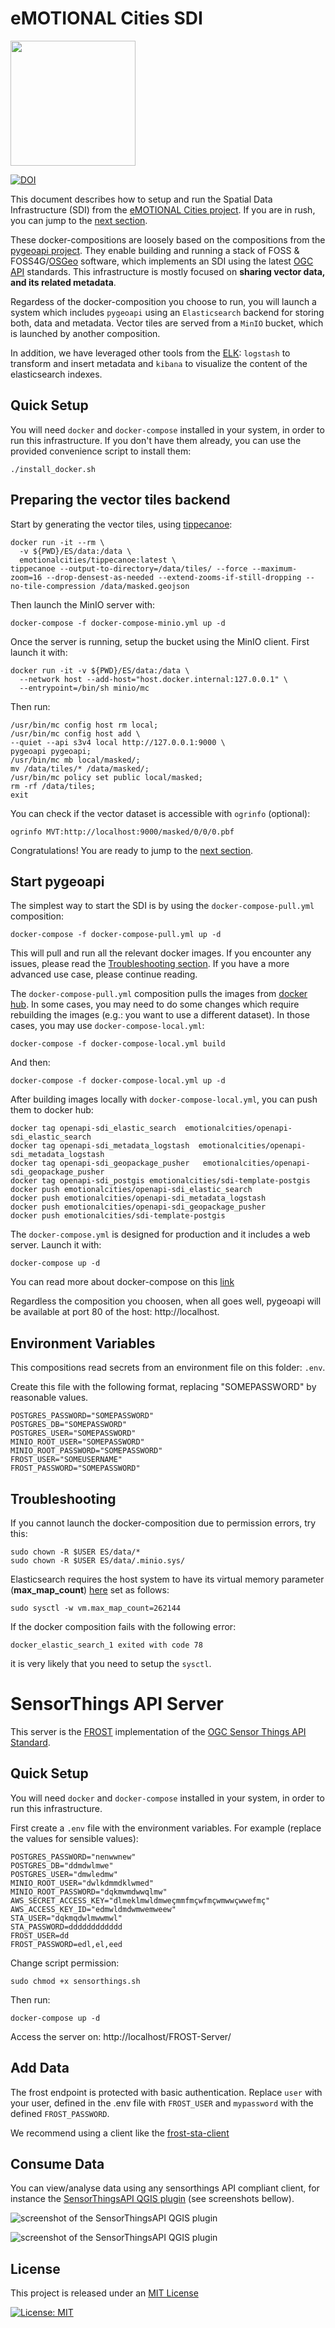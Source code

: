 # eMOTIONAL Cities SDI

<img src="https://raw.githubusercontent.com/doublebyte1/yellow-bricks/master/dist/assets/img/portfolio/ecities.svg" width="200">

[![DOI](https://zenodo.org/badge/495373503.svg)](https://zenodo.org/badge/latestdoi/495373503)

This document describes how to setup and run the Spatial Data Infrastructure (SDI) from the [eMOTIONAL Cities project](https://emotionalcities-h2020.eu/). If you are in rush, you can jump to the [next section](#Quick-Setup).

These docker-compositions are loosely based on the compositions from the [pygeoapi project](https://pygeoapi.io/). They enable building and running a stack of FOSS & FOSS4G/[OSGeo](https://www.osgeo.org/) software, which implements an SDI using the latest [OGC API](https://ogcapi.ogc.org/) standards. This infrastructure is mostly focused on **sharing vector data, and its related metadata**.

Regardess of the docker-composition you choose to run, you will launch a system which includes `pygeoapi` using an `Elasticsearch` backend for storing both, data and metadata. Vector tiles are served from a `MinIO` bucket, which is launched by another composition.

In addition, we have leveraged other tools from the [ELK](https://www.elastic.co/what-is/elk-stack): `logstash` to transform and insert metadata and `kibana` to visualize the content of the elasticsearch indexes.

## Quick Setup

You will need `docker` and `docker-compose` installed in your system, in order to run this infrastructure. If you don't have them already, you can use the provided convenience script to install them:

```
./install_docker.sh
```

## Preparing the vector tiles backend

Start by generating the vector tiles, using [tippecanoe](https://github.com/mapbox/tippecanoe):

```
docker run -it --rm \
  -v ${PWD}/ES/data:/data \
  emotionalcities/tippecanoe:latest \
tippecanoe --output-to-directory=/data/tiles/ --force --maximum-zoom=16 --drop-densest-as-needed --extend-zooms-if-still-dropping --no-tile-compression /data/masked.geojson
```

Then launch the MinIO server with:

```
docker-compose -f docker-compose-minio.yml up -d
```

Once the server is running, setup the bucket using the MinIO client. First launch it with:

```
docker run -it -v ${PWD}/ES/data:/data \
  --network host --add-host="host.docker.internal:127.0.0.1" \
  --entrypoint=/bin/sh minio/mc
```

Then run:

```
/usr/bin/mc config host rm local;
/usr/bin/mc config host add \
--quiet --api s3v4 local http://127.0.0.1:9000 \
pygeoapi pygeoapi;
/usr/bin/mc mb local/masked/;
mv /data/tiles/* /data/masked/;
/usr/bin/mc policy set public local/masked;
rm -rf /data/tiles;
exit
```

You can check if the vector dataset is accessible with `ogrinfo` (optional):

```
ogrinfo MVT:http://localhost:9000/masked/0/0/0.pbf
```

Congratulations! You are ready to jump to the [next section](#Start-pygeoapi).

## Start pygeoapi

The simplest way to start the SDI is by using the `docker-compose-pull.yml` composition:

```
docker-compose -f docker-compose-pull.yml up -d
```

This will pull and run all the relevant docker images. If you encounter any issues, please read the [Troubleshooting section](#Troubleshooting). If you have a more advanced use case, please continue reading.

The `docker-compose-pull.yml` composition pulls the images from [docker hub](https://hub.docker.com/orgs/emotionalcities). In some cases, you may need to do some changes which require rebuilding the images (e.g.: you want to use a different dataset). In those cases, you may use `docker-compose-local.yml`:

```
docker-compose -f docker-compose-local.yml build
```

And then:

```
docker-compose -f docker-compose-local.yml up -d
```

After building images locally with ```docker-compose-local.yml```, you can push them to docker hub:

```
docker tag openapi-sdi_elastic_search  emotionalcities/openapi-sdi_elastic_search
docker tag openapi-sdi_metadata_logstash  emotionalcities/openapi-sdi_metadata_logstash
docker tag openapi-sdi_geopackage_pusher   emotionalcities/openapi-sdi_geopackage_pusher
docker tag openapi-sdi_postgis emotionalcities/sdi-template-postgis
docker push emotionalcities/openapi-sdi_elastic_search
docker push emotionalcities/openapi-sdi_metadata_logstash
docker push emotionalcities/openapi-sdi_geopackage_pusher
docker push emotionalcities/sdi-template-postgis
```

The `docker-compose.yml` is designed for production and it includes a web server. Launch it with:

```
docker-compose up -d
```

You can read more about docker-compose on this [link](https://docs.docker.com/compose/gettingstarted/)

Regardless the composition you choosen, when all goes well, pygeoapi will be available at port 80 of the host: http://localhost.

## Environment Variables

This compositions read secrets from an environment file on this folder: ```.env```.

Create this file with the following format, replacing "SOMEPASSWORD" by reasonable values.

```
POSTGRES_PASSWORD="SOMEPASSWORD"
POSTGRES_DB="SOMEPASSWORD"
POSTGRES_USER="SOMEPASSWORD"
MINIO_ROOT_USER="SOMEPASSWORD"
MINIO_ROOT_PASSWORD="SOMEPASSWORD"
FROST_USER="SOMEUSERNAME"
FROST_PASSWORD="SOMEPASSWORD"
```

## Troubleshooting

If you cannot launch the docker-composition due to permission errors, try this:

```
sudo chown -R $USER ES/data/*
sudo chown -R $USER ES/data/.minio.sys/
```

Elasticsearch requires the host system to have its virtual memory
parameter (**max_map_count**) [here](https://www.elastic.co/guide/en/elasticsearch/reference/current/vm-max-map-count.html)
set as follows:

```
sudo sysctl -w vm.max_map_count=262144
```

If the docker composition fails with the following error:
```
docker_elastic_search_1 exited with code 78
```

it is very likely that you need to setup the `sysctl`.


# SensorThings API Server

This server is the [FROST](https://fraunhoferiosb.github.io/FROST-Server/deployment/docker.html) implementation of the [OGC Sensor Things API Standard](https://docs.ogc.org/is/18-088/18-088.html).

## Quick Setup

You will need `docker` and `docker-compose` installed in your system, in order to run this infrastructure. 

First create a `.env` file with the environment variables. For example (replace the values for sensible values):

```
POSTGRES_PASSWORD="nenwwnew"
POSTGRES_DB="ddmdwlmwe"
POSTGRES_USER="dmwledmw"
MINIO_ROOT_USER="dwlkdmmdklwmed"
MINIO_ROOT_PASSWORD="dqkmwmdwwqlmw"
AWS_SECRET_ACCESS_KEY="dlmeklmwldmweçmmfmçwfmçwmwwçwwefmç"
AWS_ACCESS_KEY_ID="edmwldmdwmwemweew"
STA_USER="dqkmqdwlmwwmwl"
STA_PASSWORD=dddddddddddd
FROST_USER=dd
FROST_PASSWORD=edl,el,eed
```

Change script permission:

```
sudo chmod +x sensorthings.sh
```

Then run:

```
docker-compose up -d
```

Access the server on:
http://localhost/FROST-Server/

## Add Data

The frost endpoint is protected with basic authentication. Replace `user` with your user, defined in the .env file with `FROST_USER` and `mypassword` with the defined  `FROST_PASSWORD`.

We recommend using a client like the [frost-sta-client](https://pypi.org/project/frost-sta-client/)

## Consume Data

You can view/analyse data using any sensorthings API compliant client, for instance the [SensorThingsAPI QGIS plugin](https://github.com/AirBreak-UIA/SensorThingsAPI_QGIS-plugin) (see screenshots bellow).

![screenshot of the SensorThingsAPI QGIS plugin](./frost/sta2.png)

![screenshot of the SensorThingsAPI QGIS plugin](./frost/sta1.png) 

## License

This project is released under an [MIT License](./LICENSE)

[![License: MIT](https://img.shields.io/badge/License-MIT-yellow.svg)](https://opensource.org/licenses/MIT)
